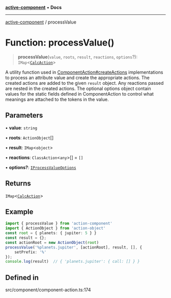 [**active-component**](../README.md) • **Docs**

***

[active-component](../globals.md) / processValue

# Function: processValue()

> **processValue**(`value`, `roots`, `result`, `reactions`, `options`?): `IMap`\<[`CalcAction`](../classes/CalcAction.md)\>

A utility function used in [ComponentAction#createActions](../classes/ComponentAction.md#createactions) implementations 
to process an attribute value and create the appropriate actions. The 
created actions are added to the given `result` object. Any reactions 
passed are nested in the created actions. The optional options object 
contain values for the static fields defined in ComponentAction to control 
what meanings are attached to the tokens in the value.

## Parameters

• **value**: `string`

• **roots**: `ActionObject`[]

• **result**: `IMap`\<`object`\>

• **reactions**: `ClassAction`\<`any`\>[] = `[]`

• **options?**: [`IProcessValueOptions`](../interfaces/IProcessValueOptions.md)

## Returns

`IMap`\<[`CalcAction`](../classes/CalcAction.md)\>

## Example

```ts
import { processValue } from 'action-component'
import { ActionObject } from 'action-object'
const root = { planets: { jupiter: 5 } }
const result = {};
const actionRoot = new ActionObject(root)
processValue('%planets.jupiter', [actionRoot], result, [], {
    setPrefix: '%'
});
console.log(result)  // { 'planets.jupiter': { call: [] } }
```

## Defined in

src/component/component-action.ts:174
